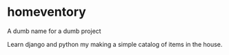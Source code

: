 # homeventory
A dumb name for a dumb project

Learn django and python my making a simple catalog of items in the house.
